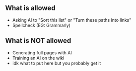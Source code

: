 ## What is allowed
* Asking AI to "Sort this list" or "Turn these paths into links"
* Spellcheck (EG: Grammarly)

## What is NOT allowed
* Generating full pages with AI
* Training an AI on the wiki
* idk what to put here but you probably get it
